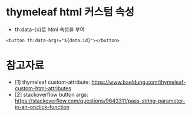 # thymeleaf html 커스텀 속성
* th:data-{x}로 html 속성을 부여
```
<button th:data-args="${data.id}"></button>
```


# 참고자료
* [1] thymeleaf custom-attribute: https://www.baeldung.com/thymeleaf-custom-html-attributes
* [2] stackoverflow button args: https://stackoverflow.com/questions/9643311/pass-string-parameter-in-an-onclick-function